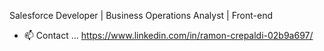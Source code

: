 Salesforce Developer | Business Operations Analyst | Front-end
- 📫 Contact ... https://www.linkedin.com/in/ramon-crepaldi-02b9a697/
